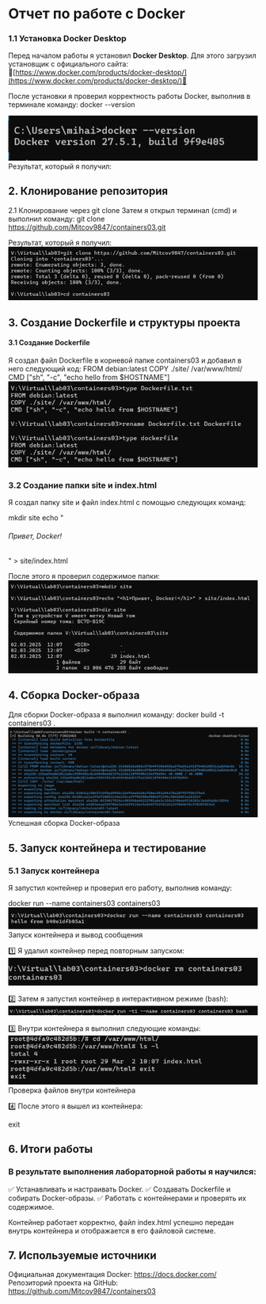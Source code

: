 # Отчет по работе с Docker

### 1.1 Установка Docker Desktop

Перед началом работы я установил **Docker Desktop**. Для этого загрузил установщик с официального сайта:  
            🔗[https://www.docker.com/products/docker-desktop/](https://www.docker.com/products/docker-desktop/)🔗

После установки я проверил корректность работы Docker, выполнив в терминале команду:  docker --version

![alt text](/image/image.png)
Результат, который я получил:

## 2. Клонирование репозитория
2.1 Клонирование через git clone
Затем я открыл терминал (cmd) и выполнил команду:
git clone https://github.com/Mitcov9847/containers03.git

Результат, который я получил:
![alt text](/image/image-1.png)

## 3. Создание Dockerfile и структуры проекта

#### 3.1 Создание Dockerfile
Я создал файл Dockerfile в корневой папке containers03 и добавил в него следующий код:
FROM debian:latest
COPY ./site/ /var/www/html/
CMD ["sh", "-c", "echo hello from $HOSTNAME"]
![alt text](/image/image-2.png)

### 3.2 Создание папки site и index.html

Я создал папку site и файл index.html с помощью следующих команд:

mkdir site echo "<h6>Привет, Docker!</h6>" > site/index.html

После этого я проверил содержимое папки:
![alt text](/image/image-3.png)

## 4. Сборка Docker-образа

Для сборки Docker-образа я выполнил команду:
docker build -t containers03 .
![alt text](/image/image-4.png)
Успешная сборка Docker-образа

## 5. Запуск контейнера и тестирование

### 5.1 Запуск контейнера

Я запустил контейнер и проверил его работу, выполнив команду:

docker run --name containers03 containers03
![alt text](/image/image-5.png)
Запуск контейнера и вывод сообщения

1️⃣ Я удалил контейнер перед повторным запуском:
![alt text](/image/image-6.png)

2️⃣ Затем я запустил контейнер в интерактивном режиме (bash):
![alt text](/image/image-8.png)

3️⃣ Внутри контейнера я выполнил следующие команды:
![alt text](/image/image-9.png)
Проверка файлов внутри контейнера

4️⃣ После этого я вышел из контейнера:

exit

## 6. Итоги работы

### В результате выполнения лабораторной работы я научился:
✅ Устанавливать и настраивать Docker.
✅ Создавать Dockerfile и собирать Docker-образы.
✅ Работать с контейнерами и проверять их содержимое.

Контейнер работает корректно, файл index.html успешно передан внутрь контейнера и отображается в его файловой системе.

## 7. Используемые источники
Официальная документация Docker: https://docs.docker.com/
Репозиторий проекта на GitHub: https://github.com/Mitcov9847/containers03

